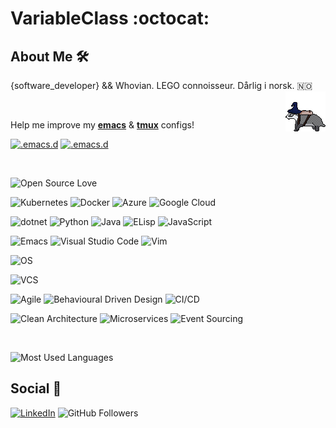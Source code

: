 # VariableClass :octocat:

## About Me :hammer_and_wrench:

{software_developer} && Whovian. LEGO connoisseur. Dårlig i norsk. :norway:
[<img src="https://github.com/VariableClass/VariableClass/blob/master/res/badger.gif?raw=true" width=64 align="right" style="image-rendering: pixelated;" />](https://github.com/VariableClass/2d-platfomer)

<br />

Help me improve my [__emacs__](https://github.com/VariableClass/.emacs.d) & [__tmux__](https://github.com/VariableClass/.tmux) configs!

[![.emacs.d](https://github-readme-stats.vercel.app/api/pin/?username=VariableClass&repo=.emacs.d)](https://github.com/VariableClass/.emacs.d)
[![.emacs.d](https://github-readme-stats.vercel.app/api/pin/?username=VariableClass&repo=tmux)](https://github.com/VariableClass/.tmux)

<br />

![Open Source Love](https://badges.frapsoft.com/os/v1/open-source.png?v=103)

![Kubernetes](https://img.shields.io/badge/platform-kubernetes-blue?style=flat&logo=kubernetes&logoColor=white)
![Docker](https://img.shields.io/badge/platform-docker-blue?style=flat&logo=docker&logoColor=white)
![Azure](https://img.shields.io/badge/platform-azure-navy?style=flat&logo=microsoft%20azure&logoColor=white)
![Google Cloud](https://img.shields.io/badge/platform-google%20cloud-darkred?style=flat&logo=google%20cloud&logoColor=white)

![dotnet](https://img.shields.io/badge/language-c%23-purple?style=flat&logo=.net&logoColor=white)
![Python](https://img.shields.io/badge/language-python-blue?style=flat&logo=python&logoColor=white)
![Java](https://img.shields.io/badge/language-java-orange?style=flat&logo=java&logoColor=white)
![ELisp](https://img.shields.io/badge/language-elisp-violet?style=flat&logo=gnu%20emacs&logoColor=white)
![JavaScript](https://img.shields.io/badge/language-javascript-yellow?style=flat&logo=javascript&logoColor=white)

![Emacs](https://img.shields.io/badge/editor-emacs-violet?style=flat&logo=gnu%20emacs&logoColor=white)
![Visual Studio Code](https://img.shields.io/badge/editor-vs%20code-blue?style=flat&logo=visual%20studio%20code&logoColor=white)
![Vim](https://img.shields.io/badge/editor-vim-darkgreen?style=flat&logo=vim&logoColor=white)

![OS](https://img.shields.io/badge/os-*nix-yellow?style=flat&logo=linux&logoColor=white)

![VCS](https://img.shields.io/badge/vcs-git-orange?style=flat&logo=git&logoColor=white)

![Agile](https://img.shields.io/badge/methodology-agile-blue?style=flat)
![Behavioural Driven Design](https://img.shields.io/badge/methodology-bdd-blue?style=flat)
![CI/CD](https://img.shields.io/badge/methodology-ci/cd-blue?style=flat)

![Clean Architecture](https://img.shields.io/badge/design%20pattern-clean%20architecture-blue?style=flat)
![Microservices](https://img.shields.io/badge/design%20pattern-microservices-blue?style=flat)
![Event Sourcing](https://img.shields.io/badge/design%20pattern-event%20sourcing-blue?style=flat)

<br />

![Most Used Languages](https://github-readme-stats.vercel.app/api/top-langs/?username=VariableClass&layout=compact&hide=HLSL)
<br />

## Social :rocket:

[![LinkedIn](https://img.shields.io/badge/LinkedIn-Calle%20Veale-blue?style=social&logo=linkedin)](https://www.linkedin.com/in/callumveale/)
![GitHub Followers](https://img.shields.io/github/followers/VariableClass?label=Follow&style=social)

<!--
**VariableClass/VariableClass** is a ✨ _special_ ✨ repository because its `README.md` (this file) appears on your GitHub profile.

Here are some ideas to get you started:

- 🔭 I’m currently working on ...
- 🌱 I’m currently learning ...
- 👯 I’m looking to collaborate on ...
- 🤔 I’m looking for help with ...
- 💬 Ask me about ...
- 📫 How to reach me: ...
- 😄 Pronouns: ...
- ⚡ Fun fact: ...
-->
